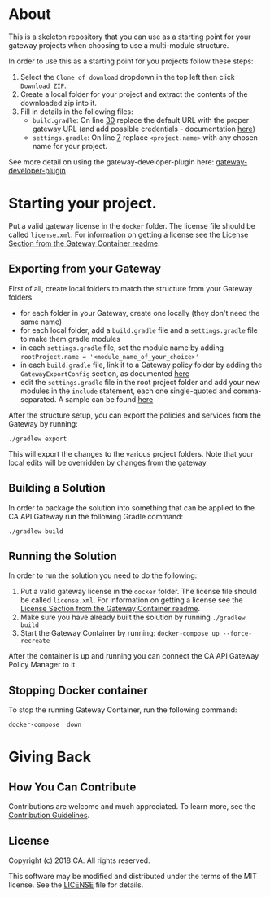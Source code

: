 # About
This is a skeleton repository that you can use as a starting point for your gateway projects when choosing to use a multi-module structure.

In order to use this as a starting point for you projects follow these steps:
1) Select the `Clone of download` dropdown in the top left then click `Download ZIP`.
2) Create a local folder for your project and extract the contents of the downloaded zip into it.
3) Fill in details in the following files:
   * `build.gradle`: On line [30](build.gradle#L27) replace the default URL with the proper gateway URL (and add possible credentials - documentation [here](https://github.com/ca-api-gateway/gateway-developer-plugin/wiki/Gateway-Export-Plugin#specifying-gateway-export-and-gateway-connection-properties))
   * `settings.gradle`: On line [7](settings.gradle#L7) replace `<project.name>` with any chosen name for your project.

See more detail on using the gateway-developer-plugin here: [gateway-developer-plugin](https://github.com/ca-api-gateway/gateway-developer-plugin/wiki)

# Starting your project.
Put a valid gateway license in the `docker` folder. The license file should be called `license.xml`. For information on getting a license see the [License Section from the Gateway Container readme](https://hub.docker.com/r/caapim/gateway/).

## Exporting from your Gateway
First of all, create local folders to match the structure from your Gateway folders.
* for each folder in your Gateway, create one locally (they don't need the same name)
* for each local folder, add a `build.gradle` file and a `settings.gradle` file to make them gradle modules
* in each `settings.gradle` file, set the module name by adding `rootProject.name = '<module_name_of_your_choice>'`
* in each `build.gradle` file, link it to a Gateway policy folder by adding the `GatewayExportConfig` section, as documented [here](https://github.com/ca-api-gateway/gateway-developer-plugin/wiki/Gateway-Export-Plugin#specifying-gateway-export-and-gateway-connection-properties)
* edit the `settings.gradle` file in the root project folder and add your new modules in the `include` statement, each one single-quoted and comma-separated. A sample can be found [here](https://github.com/ca-api-gateway-examples/gateway-developer-example/blob/master/settings.gradle)

After the structure setup, you can export the policies and services from the Gateway by running:

```./gradlew export```

This will export the changes to the various project folders. Note that your local edits will be overridden by changes from the gateway

## Building a Solution
In order to package the solution into something that can be applied to the CA API Gateway run the following Gradle command:

```./gradlew build```

## Running the Solution
In order to run the solution you need to do the following:

1) Put a valid gateway license in the `docker` folder. The license file should be called `license.xml`. For information on getting a license see the [License Section from the Gateway Container readme](https://hub.docker.com/r/caapim/gateway/).
2) Make sure you have already built the solution by running `./gradlew build`
3) Start the Gateway Container by running: `docker-compose up --force-recreate`

After the container is up and running you can connect the CA API Gateway Policy Manager to it.

## Stopping Docker container
To stop the running Gateway Container, run the following command:

`docker-compose  down`

# Giving Back
## How You Can Contribute
Contributions are welcome and much appreciated. To learn more, see the [Contribution Guidelines][contributing].

## License

Copyright (c) 2018 CA. All rights reserved.

This software may be modified and distributed under the terms
of the MIT license. See the [LICENSE][license-link] file for details.


 [license-link]: /LICENSE
 [contributing]: /CONTRIBUTING.md
